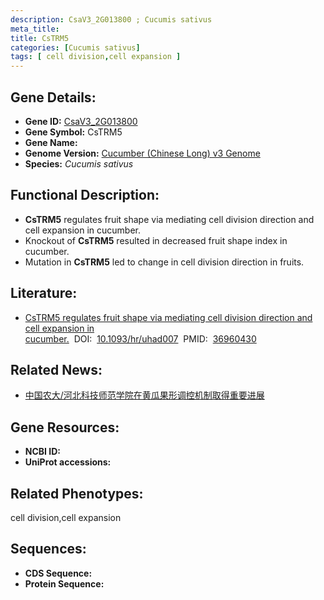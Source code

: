 ```yaml
---
description: CsaV3_2G013800 ; Cucumis sativus
meta_title:
title: CsTRM5
categories: [Cucumis sativus]
tags: [ cell division,cell expansion ]
---
```


## Gene Details:
- **Gene ID:**	[CsaV3_2G013800]()
- **Gene Symbol:** CsTRM5
- **Gene Name:** 
- **Genome Version:** [Cucumber (Chinese Long) v3 Genome]()
- **Species:** *Cucumis sativus*

## Functional Description:
   - **CsTRM5** regulates fruit shape via mediating cell division direction and cell expansion in cucumber.
   - Knockout of **CsTRM5** resulted in decreased fruit shape index in cucumber.
   - Mutation in **CsTRM5** led to change in cell division direction in fruits.

## Literature:
   - [CsTRM5 regulates fruit shape via mediating cell division direction and cell expansion in cucumber.]( https://academic.oup.com/hr/article/10/3/uhad007/7010753?login=true)&nbsp;&nbsp;DOI:&nbsp;&nbsp;[10.1093/hr/uhad007](https://academic.oup.com/hr/article/10/3/uhad007/7010753?login=true)&nbsp;&nbsp;PMID:&nbsp;&nbsp;[36960430](https://pubmed.ncbi.nlm.nih.gov/36960430/)

## Related News:
   - [中国农大/河北科技师范学院在黄瓜果形调控机制取得重要进展](https://mp.weixin.qq.com/s?__biz=MzIyOTY2NDYyNQ==&mid=2247564661&idx=3&sn=a2258d982620df085bcac65fb6c9f05f&chksm=e8bc8f6bdfcb067d4d9f80ff8e4574912d859724a758190bc3fd840a70e2fa15f205d94591a9&scene=27#wechat_redirect)

## Gene Resources:
- **NCBI ID:** [](https://www.ncbi.nlm.nih.gov/gene/?term=)
- **UniProt accessions:** [](https://www.uniprot.org/uniprotkb//entry)

## Related Phenotypes:
cell division,cell expansion

## Sequences:
- **CDS Sequence:**
- **Protein Sequence:**
